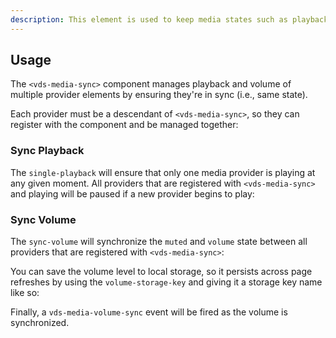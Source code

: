 ```yaml
---
description: This element is used to keep media states such as playback and volume in sync between multiple players.
---
```


## Usage

The `<vds-media-sync>` component manages playback and volume of multiple provider elements by
ensuring they're in sync (i.e., same state).

<slot name="usage" />

Each provider must be a descendant of `<vds-media-sync>`, so they can register with the component and
be managed together:

<slot name="usage-multiple" />

### Sync Playback

The `single-playback` <AttrWord /> will ensure that only one media provider is
playing at any given moment. All providers that are registered with `<vds-media-sync>` and playing
will be paused if a new provider begins to play:

<slot name="sync-playback" />

### Sync Volume

The `sync-volume` <AttrWord /> will synchronize the `muted` and `volume`
state between all providers that are registered with `<vds-media-sync>`:

<slot name="sync-volume" />

You can save the volume level to local storage, so it persists across page refreshes by using the
`volume-storage-key` <AttrWord /> and giving it a storage key name like so:

<slot name="volume-storage" />

Finally, a `vds-media-volume-sync` event will be fired as the volume is synchronized.

<slot name="volume-sync-event" />
